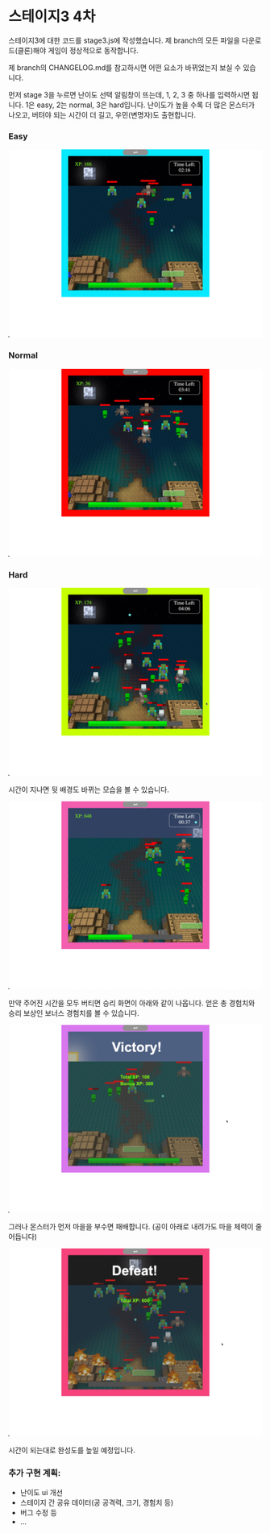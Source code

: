 
# 스테이지3 4차
<p>스테이지3에 대한 코드를 stage3.js에 작성했습니다. 제 branch의 모든 파일을 다운로드(클론)해야 게임이 정상적으로 동작합니다.</p>

<p>제 branch의 CHANGELOG.md를 참고하시면 어떤 요소가 바뀌었는지 보실 수 있습니다.</p>

<p>먼저 stage 3을 누르면 난이도 선택 알림창이 뜨는데, 1, 2, 3 중 하나를 입력하시면 됩니다. 1은 easy, 2는 normal, 3은 hard입니다. 난이도가 높을 수록 더 많은 몬스터가 나오고, 버텨야 되는 시간이 더 길고, 우민(변명자)도 출현합니다.</p>

<h3>Easy</h3>

![stage 3 preivew 2](images/stage3_preview_2.jpg)

<h3>Normal</h3>

![stage 3 preivew 4](images/stage3_preview_4.jpg)

<h3>Hard</h3>

![stage 3 preivew 6](images/stage3_preview_6.jpg)

<p>시간이 지나면 뒷 배경도 바뀌는 모습을 볼 수 있습니다.</p>

![stage 3 preivew 3](images/stage3_preview_3.jpg)

<p>만약 주어진 시간을 모두 버티면 승리 화면이 아래와 같이 나옵니다. 얻은 총 경험치와 승리 보상인 보너스 경험치를 볼 수 있습니다.</p>

![stage 3 preivew 7](images/stage3_preview_7.jpg)

<p>그러나 몬스터가 먼저 마을을 부수면 패배합니다. (공이 아래로 내려가도 마을 체력이 줄어듭니다)</p>

![stage 3 preivew 8](images/stage3_preview_8.jpg)

<p>시간이 되는대로 완성도를 높일 예정입니다.</p>

<h3>추가 구현 계획:</h3>
<ul>
<li>난이도 ui 개선</li>
<li>스테이지 간 공유 데이터(공 공격력, 크기, 경험치 등)</li>
<li>버그 수정 등</li>
<li>...</li>
</ul>
